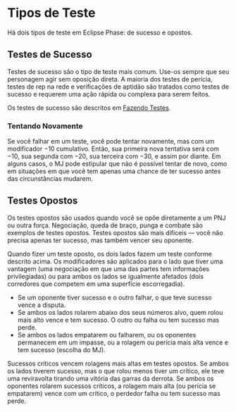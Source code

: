 # Tipos de Teste

Há dois tipos de teste em Eclipse Phase: de sucesso e opostos.

## Testes de Sucesso

Testes de sucesso são o tipo de teste mais comum. Use-os sempre que seu personagem agir sem oposição direta. A maioria dos testes de perícia, testes de rep na rede e verificações de aptidão são tratados como testes de sucesso e requerem uma ação rápida ou complexa para serem feitos.

Os testes de sucesso são descritos em [Fazendo Testes](01-how-to-play.md#making-tests).

### Tentando Novamente

Se você falhar em um teste, você pode tentar novamente, mas com um modificador −10 cumulativo. Então, sua primeira nova tentativa será com −10, sua segunda com −20, sua terceira com −30, e assim por diante. Em alguns casos, o MJ pode estipular que não é possível tentar de novo, como em situações em que você tem apenas uma chance de ter sucesso antes das circunstâncias mudarem.

## Testes Opostos

Os testes opostos são usados quando você se opõe diretamente a um PNJ ou outra força. Negociação, queda de braço, punga e combate são exemplos de testes opostos. Testes opostos são mais difíceis — você não precisa apenas ter sucesso, mas também vencer seu oponente.

Quando fizer um teste oposto, os dois lados fazem um teste conforme descrito acima. Os modificadores são aplicados para o lado que tiver uma vantagem (uma negociação em que uma das partes tem informações privilegiadas) ou para ambos os lados se igualmente afetados (dois corredores que competem em uma superfície escorregadia).

- Se um oponente tiver sucesso e o outro falhar, o que teve sucesso vence a disputa.
- Se ambos os lados rolarem abaixo dos seus números alvo, quem rolou mais alto vence e tem sucesso. O outro ou falha ou tem sucesso mas perde.
- Se ambos os lados empatarem ou falharem, ou os oponentes permanecem em um impasse, ou a rolagem ou perícia mais alta vence e tem sucesso (escolha do MJ).

Sucessos críticos vencem rolagens mais altas em testes opostos. Se ambos os lados tiverem sucesso, mas o que rolou menos tiver um crítico, ele teve uma reviravolta tirando uma vitória das garras da derrota. Se ambos os oponentes rolarem sucessos críticos, a rolagem mais alta (ou perícia se empatarem) vence com um crítico, o perdedor falha ou tem sucesso mas perde.
